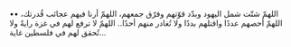 ••
اللهمّ شتّت شمل اليهود وبدّد قوّتهم وفرّق جمعهم، اللهمّ أرنا فيهم عجائب قُدرتك، اللهمّ أحصهم عددًا واقتلهم بددًا وﻻ تُغادر منهم أحدًا..
اللهمّ لا ترفع لهم في غزة رايةً ولا تُحقق لهم في فلسطين غاية...